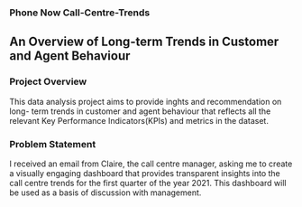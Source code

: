 ### Phone Now Call-Centre-Trends
## An Overview of Long-term Trends in Customer and Agent Behaviour

### Project Overview
This data analysis project aims to provide inghts and recommendation on long- term trends in customer and agent  behaviour that reflects all the relevant Key Performance Indicators(KPIs) and metrics in the dataset. 

### Problem Statement
I received an email from Claire, the call centre manager, asking me to create a visually engaging dashboard that provides transparent insights into the call centre trends for the first quarter of the year 2021. This dashboard will be used as a basis of discussion with management.


